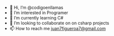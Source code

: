 - 👋 Hi, I’m @codigoenllamas
- 👀 I’m interested in Programer
- 🌱 I’m currently learning C#
- 💞️ I’m looking to collaborate on on csharp projects
- 📫 How to reach me juan7figueroa7@gmail.com

<!---
codigoenllamas/codigoenllamas is a ✨ special ✨ repository because its `README.md` (this file) appears on your GitHub profile.
You can click the Preview link to take a look at your changes.
--->
